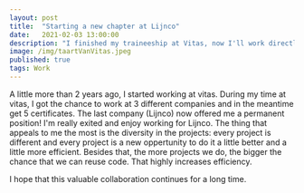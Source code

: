 ```yaml
---
layout: post
title:  "Starting a new chapter at Lijnco"
date:   2021-02-03 13:00:00
description: "I finished my traineeship at Vitas, now I'll work directly for Lijnco"
image: /img/taartVanVitas.jpeg
published: true
tags: Work
---
```


A little more than 2 years ago, I started working at vitas. During my time at vitas, I got the chance to work at 3 different companies and in the meantime get 5 certificates. The last company (Lijnco) now offered me a permanent position! I'm really exited and enjoy working for Lijnco. The thing that appeals to me the most is the diversity in the projects: every project is different and every project is a new oppertunity to do it a little better and a little more efficient. Besides that, the more projects we do, the bigger the chance that we can reuse code. That highly increases efficiency. 

I hope that this valuable collaboration continues for a long time.
